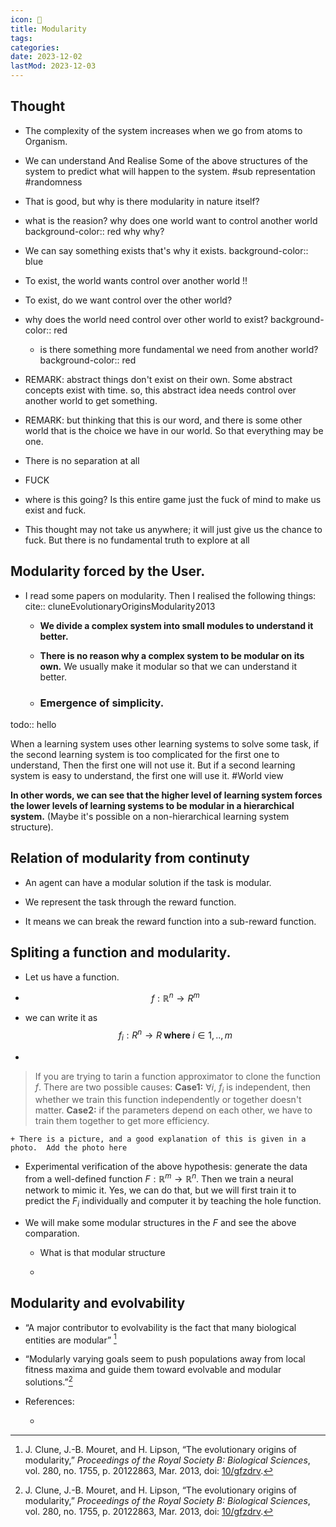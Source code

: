 ```yaml
---
icon: 🧩
title: Modularity
tags:
categories:
date: 2023-12-02
lastMod: 2023-12-03
---
```

## Thought


  + The complexity of the system increases when we go from atoms to Organism.

  + We can understand And Realise Some of the above structures of the system to predict what will happen to the system. #sub representation #randomness

  + That is good, but why is there modularity in nature itself?

  + what is the reasion? why does one world want to control another world 
background-color:: red
why why?

  + We can say something exists that's why it exists.
background-color:: blue

  + To exist, the world wants control over another world !!

  + To exist, do we want control over the other world?

  + why does the world need control over other world to exist?
background-color:: red

    + is there something more fundamental we need from another world?
background-color:: red

  + REMARK: abstract things don't exist on their own. Some abstract concepts exist with time. 
so, this abstract idea needs control over another world to get something.

  + REMARK: but thinking that this is our word, and there is some other world that is the choice we have in our world. So that everything may be one.

  + There is no separation at all

  + FUCK

  + where is this going? Is this entire game just the fuck of mind to make us exist and fuck.

  + This thought may not take us anywhere; it will just give us the chance to fuck. But there is no fundamental truth to explore at all

## Modularity **forced by the User.**


  + I read some papers on modularity. Then I realised the following things:
cite:: cluneEvolutionaryOriginsModularity2013

    + **We divide a complex system into small modules to understand it better.**

    + **There is no reason why a complex system to be modular on its own.** We usually make it modular so that we can understand it better.

    + ### **Emergence of simplicity.** 
todo:: hello

When a learning system uses other learning systems to solve some task, if the second learning system is too complicated for the first one to understand, Then the first one will not use it. But if a second learning system is easy to understand, the first one will use it. #World view

**In other words, we can see that the higher level of learning system forces the lower levels of learning systems to be modular in a hierarchical system.** (Maybe it's possible on a non-hierarchical learning system structure).

## Relation of modularity from **continuty**


  + An agent can have a modular solution if the task is modular.

  + We represent the task through the reward function.

  + It means we can break the reward function into a sub-reward function.

## **Spliting a function** and modularity.


  + Let us have a function.

  + $$ f : \mathbb{R}^n \rightarrow R^m $$

  + we can write it as 
  $$ f_i : R^n \rightarrow R \textbf{ where  } i \in {1,..,m} $$

  + 
> If you are trying to tarin a function approximator to clone the function $f$. 
There are two possible causes: 
**Case1:**  $\forall  i$, $f_i$ is independent, then whether we train this function independently or together doesn't matter. 
**Case2:** if the parameters depend on each other, we have to train them together to get more efficiency.

    + There is a picture, and a good explanation of this is given in a photo.  Add the photo here

  + Experimental verification of the above hypothesis: generate the data from a well-defined function $F:\mathbb{R}^m \rightarrow \mathbb{R}^n$. Then we train a neural network to mimic it. Yes, we can do that, but we will first train it to predict the $F_i$ individually and computer it by teaching the hole function.

  + We will make some modular structures in the $F$ and see the above comparation.

    + What is that modular structure


    + 

## Modularity and **evolvability**


  + “A major contributor to evolvability is the fact that many biological entities are modular” [^1]

  + “Modularly varying goals seem to push populations away from local fitness maxima and guide them toward evolvable and modular solutions.”[^1]

  + References:

    + [^1]: J. Clune, J.-B. Mouret, and H. Lipson, “The evolutionary origins of modularity,” *Proceedings of the Royal Society B: Biological Sciences*, vol. 280, no. 1755, p. 20122863, Mar. 2013, doi: [10/gfzdrv](https://doi.org/10/gfzdrv).


